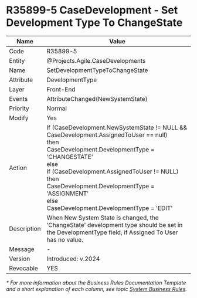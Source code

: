 ﻿---
erp.type: business-rule
erp.entity: Projects.Agile.CaseDevelopments
---

# R35899-5 CaseDevelopment - Set Development Type To ChangeState
| Name | Value |
| ---- | ----- |
| Code | R35899-5 |
| Entity | @Projects.Agile.CaseDevelopments |
| Name | SetDevelopmentTypeToChangeState |
| Attribute | DevelopmentType |
| Layer | Front-End |
| Events | AttributeChanged(NewSystemState) |
| Priority | Normal |
| Modify | Yes |
| Action | If (CaseDevelopment.NewSystemState != NULL && CaseDevelopment.AssignedToUser == null) <br/>then <br/>CaseDevelopment.DevelopmentType = 'CHANGESTATE' <br/>else <br/>If (CaseDevelopment.AssignedToUser != NULL) <br/>then <br/>CaseDevelopment.DevelopmentType = 'ASSIGNMENT' <br/>else <br/>CaseDevelopment.DevelopmentType = 'EDIT' |
| Description| When New System State is changed, the 'ChangeState' development type should be set in the DevelopmentType field, if Assigned To User has no value. |
| Message | - |
| Version | Introduced: v.2024 |
| Revocable | YES |

*\* For more information about the Business Rules Documentation Template and a short explanation of each column, see
topic [System Business Rules](../templates/template-description-system-business-rules.md).*
